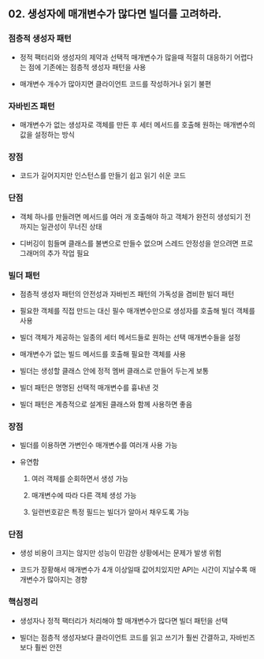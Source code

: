## 02. 생성자에 매개변수가 많다면 빌더를 고려하라.

### 점층적 생성자 패턴

- 정적 팩터리와 생성자의 제약과 선택적 매개변수가 많을때 적절히 대응하기 어렵다는 점에 기존에는 점층적 생성자 패턴을 사용

- 매개변수 개수가 많아지면 클라이언트 코드를 작성하거나 읽기 불편

### 자바빈즈 패턴

- 매개변수가 없는 생성자로 객체를 만든 후 세터 메서드를 호출해 원하는 매개변수의 값을 설정하는 방식

### 장점

- 코드가 길어지지만 인스턴스를 만들기 쉽고 읽기 쉬운 코드

### 단점

- 객체 하나를 만들려면 메서드를 여러 개 호출해야 하고 객체가 완전히 생성되기 전까지는 일관성이 무너진 상태

- 디버깅이 힘들며 클래스를 불변으로 만들수 없으며 스레드 안정성을 얻으려면 프로그래머의 추가 작업 필요

### 빌더 패턴

- 점층적 생성자 패턴의 안전성과 자바빈즈 패턴의 가독성을 겸비한 빌더 패턴

- 필요한 객체를 직접 만드는 대신 필수 매개변수만으로 생성자를 호출해 빌더 객체를 사용

- 빌더 객체가 제공하는 일종의 세터 메서드들로 원하는 선택 매개변수들을 설정

- 매개변수가 없는 빌드 메서드를 호출해 필요한 객체를 사용

- 빌더는 생성할 클래스 안에 정적 멤버 클래스로 만들어 두는게 보통

- 빌더 패턴은 명명된 선택적 매개변수를 흉내낸 것

- 빌더 패턴은 계층적으로 설계된 클래스와 함께 사용하면 좋음

### 장점

- 빌더를 이용하면 가변인수 매개변수를 여러개 사용 가능

- 유연함

  1. 여러 객체를 순회하면서 생성 가능 

  2. 매개변수에 따라 다른 객체 생성 가능

  3. 일련번호같은 특정 필드는 빌더가 알아서 채우도록 가능 

### 단점

- 생성 비용이 크지는 않지만 성능이 민감한 상황에서는 문제가 발생 위험

- 코드가 장황해서 매개변수가 4개 이상일때 값어치있지만 API는 시간이 지날수록 매개변수가 많아지는 경향



### 핵심정리

- 생성자나 정적 팩터리가 처리해야 할 매개변수가 많다면 빌더 패턴을 선택

- 빌더는 점층적 생성자보다 클라이언트 코드를 읽고 쓰기가 훨씬 간결하고, 자바빈즈보다 훨씬 안전
